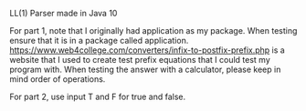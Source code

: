 LL(1) Parser made in Java 10

For part 1, note that I originally had application as my package. 
When testing ensure that it is in a package called application. 
https://www.web4college.com/converters/infix-to-postfix-prefix.php is a website that I used to create test prefix equations that I could test my program with. 
When testing the answer with a calculator, please keep in mind order of operations.

For part 2, use input T and F for true and false. 
